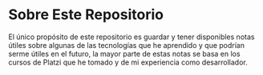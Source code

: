 # Sobre Este Repositorio

El único propósito de este repositorio es guardar y tener disponibles notas útiles sobre algunas de las tecnologías que he aprendido y que podrían serme útiles en el futuro, la mayor parte de estas notas se basa en los cursos de Platzi que he tomado y de mi experiencia como desarrollador.

<br>
